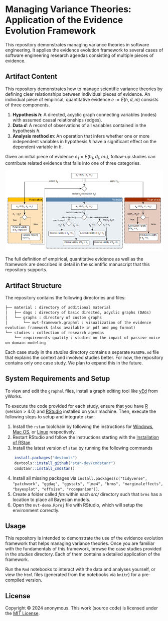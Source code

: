 # Managing Variance Theories: Application of the Evidence Evolution Framework

This repository demonstrates managing variance theories in software engineering.
It applies the evidence evolution framework to several cases of software engineering research agendas consisting of multiple pieces of evidence.

## Artifact Content

This repository demonstrates how to manage scientific variance theories by defining clear relationships between individual pieces of evidence. 
An individual piece of empirical, quantitative evidence $e:=E(h, d, m)$ consists of three components.

1. **Hypothesis $h$**: A directed, acyclic graph connecting variables (nodes) with assumed causal relationships (edges).
2. **Data $d$**: A record of observations of all variables contained in the hypothesis $h$.
3. **Analysis method $m$**: An operation that infers whether one or more independent variables in hypothesis $h$ have a significant effect on the dependent variable in $h$.

Given an initial piece of evidence $e_1=E(h_1, d_1, m_1)$, follow-up studies can contribute related evidence that falls into one of three categories.

![Evidence evolution framework](material/graphs/mvt-framework.png)

The full definition of empirical, quantitative evidence as well as the framework are described in detail in the scientific manuscript that this repository supports.

## Artifact Structure

The repository contains the following directories and files:

```
├── material : directory of additional material
│   ├── dags : directory of basic directed, acyclic graphs (DAGs)
│   └── graphs : directory of custom graphs
│       └── mvt-framework.graphml : visualization of the evidence evolution framework (also available in pdf and png format)
└── studies : collection of research agendas
    └── requirements-quality : studies on the impact of passive voice on domain modeling
```

Each case study in the *studies* directory contains a separate `README.md` file that explains the context and involved studies better.
For now, the repository contains only one case study.
We plan to expand this in the future.

## System Requirements and Setup

To view and edit the `graphml` files, install a graph editing tool like [yEd](https://www.yworks.com/products/yed) from yWorks.

To execute the code provided for each study, ensure that you have [R](https://ftp.acc.umu.se/mirror/CRAN/) (version > 4.0) and [RStudio](https://posit.co/download/rstudio-desktop/#download) installed on your machine. 
Then, execute the following steps to setup and integrate `stan`:

1. Install the `rstan` toolchain by following the instructions for [Windows](https://github.com/stan-dev/rstan/wiki/Configuring-C---Toolchain-for-Windows#r40), [Mac OS](https://github.com/stan-dev/rstan/wiki/Configuring-C---Toolchain-for-Mac), or [Linux](https://github.com/stan-dev/rstan/wiki/Configuring-C-Toolchain-for-Linux) respectively.
2. Restart RStudio and follow the instructions starting with the [Installation of RStan](https://github.com/stan-dev/rstan/wiki/RStan-Getting-Started#installation-of-rstan)
3. Install the latest version of `stan` by running the following commands
```R
    install.packages("devtools")
    devtools::install_github("stan-dev/cmdstanr")
    cmdstanr::install_cmdstan()
```
4. Install all missing packages via `install.packages(c("tidyverse", "patchwork", "ggdag", "ggstats", "lme4", "brms", "marginaleffects", "bayesplot", "effsize", "rcompanion"))`.
5. Create a folder called *fits* within each *src/* directory such that `brms` has a location to place all Bayesian models.
6. Open the `mvt-demo.Rproj` file with RStudio, which will setup the environment correctly.

## Usage

This repository is intended to demonstrate the use of the evidence evolution framework that helps managing variance theories.
Once you are familiar with the fundamentals of this framework, browse the case studies provided in the *studies* directory.
Each of them contains a detailed application of the framework. 

Run the `Rmd` notebooks to interact with the data and analyses yourself, or view the `html` files (generated from the notebooks via `knitr`) for a pre-compiled version.

## License

Copyright © 2024 anonymous.
This work (source code) is licensed under the [MIT License](./LICENSE).
